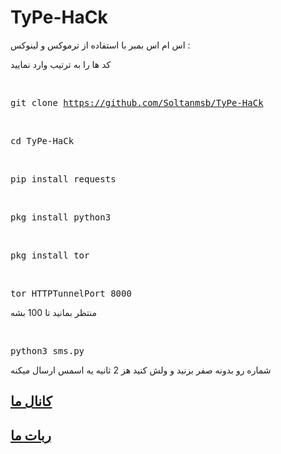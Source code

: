 # TyPe-HaCk
اس ام اس بمبر با استفاده از ترموکس و لینوکس :

کد ها را به ترتیب وارد نمایید 

<br><pre>git clone https://github.com/Soltanmsb/TyPe-HaCk</pre>

<br><pre>cd TyPe-HaCk</pre>

<br><pre>pip install requests</pre>

<br><pre>pkg install python3</pre>

<br><pre>pkg install tor</pre>

<br><pre>tor HTTPTunnelPort 8000</pre>
منتظر بمانید تا 100 بشه

<br><pre>python3 sms.py</pre>

شماره رو بدونه صفر بزنید و ولش کنید هز 2 ثانیه یه اسمس ارسال میکنه


<h2><a href="https://t.me/hacking_01">کانال ما </h2>

<h2><a href="https://t.me/hacking_01_bot">ربات ما</h2>
